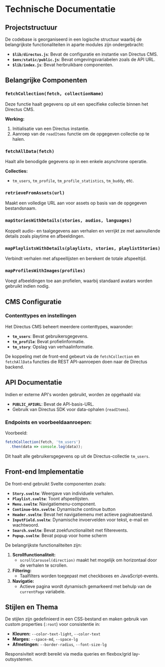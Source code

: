 # Technische Documentatie

## Projectstructuur
De codebase is georganiseerd in een logische structuur waarbij de belangrijkste functionaliteiten in aparte modules zijn ondergebracht:

- **`$lib/directus.js`**: Bevat de configuratie en instantie van Directus CMS.
- **`$env/static/public.js`**: Bevat omgevingsvariabelen zoals de API URL.
- **`$lib/index.js`**: Bevat herbruikbare componenten.

## Belangrijke Componenten

### `fetchCollection(fetch, collectionName)`
Deze functie haalt gegevens op uit een specifieke collectie binnen het Directus CMS.

**Werking:**
1. Initialisatie van een Directus instantie.
2. Aanroep van de `readItems` functie om de opgegeven collectie op te halen.

### `fetchAllData(fetch)`
Haalt alle benodigde gegevens op in een enkele asynchrone operatie.

**Collecties:**
- `tm_users`, `tm_profile`, `tm_profile_statistics`, `tm_buddy`, etc.

### `retrieveFromAssets(url)`
Maakt een volledige URL aan voor assets op basis van de opgegeven bestandsnaam.

### `mapStoriesWithDetails(stories, audios, languages)`
Koppelt audio- en taalgegevens aan verhalen en verrijkt ze met aanvullende details zoals playtime en afbeeldingen.

### `mapPlaylistsWithDetails(playlists, stories, playlistStories)`
Verbindt verhalen met afspeellijsten en berekent de totale afspeeltijd.

### `mapProfilesWithImages(profiles)`
Voegt afbeeldingen toe aan profielen, waarbij standaard avatars worden gebruikt indien nodig.

## CMS Configuratie

### Contenttypes en instellingen
Het Directus CMS beheert meerdere contenttypes, waaronder:
- **`tm_users`**: Bevat gebruikersgegevens.
- **`tm_profile`**: Bevat profielinformatie.
- **`tm_story`**: Opslag van verhaalinformatie.

De koppeling met de front-end gebeurt via de `fetchCollection` en `fetchAllData` functies die REST API-aanroepen doen naar de Directus backend.

## API Documentatie
Indien er externe API's worden gebruikt, worden ze opgehaald via:

- **`PUBLIC_APIURL`**: Bevat de API-basis-URL.
- Gebruik van Directus SDK voor data-ophalen (`readItems`).

### Endpoints en voorbeeldaanroepen:

Voorbeeld:
```js
fetchCollection(fetch, 'tm_users')
  .then(data => console.log(data));
```

Dit haalt alle gebruikersgegevens op uit de Directus-collectie `tm_users`.

## Front-end Implementatie

De front-end gebruikt Svelte componenten zoals:

- **`Story.svelte`**: Weergave van individuele verhalen.
- **`Playlist.svelte`**: Toont afspeellijsten.
- **`Menu.svelte`**: Navigatiemenu-component.
- **`Continue-btn.svelte`**: Dynamische continue button
- **`Header.svelte`**: Bevat het navigatiemenu met actieve paginatoestand.
- **`InputField.svelte`**: Dynamische invoervelden voor tekst, e-mail en wachtwoord.
- **`Search.svelte`**: Bevat zoekfunctionaliteit met filterevents.
- **`Popup.svelte`**: Bevat popup voor home scherm


De belangrijkste functionaliteiten zijn:

1. **Scrollfunctionaliteit:**
   - `scrollCarousel(direction)` maakt het mogelijk om horizontaal door de verhalen te scrollen.
2. **Filtering:**
   - Taalfilters worden toegepast met checkboxes en JavaScript-events.
3. **Navigatie:**
   - Actieve pagina wordt dynamisch gemarkeerd met behulp van de `currentPage` variabele.

## Stijlen en Thema

De stijlen zijn gedefinieerd in een CSS-bestand en maken gebruik van custom properties (`:root`) voor consistentie in:

- **Kleuren:** `--color-text-light`, `--color-text`
- **Marges:** `--space-md`, `--space-lg`
- **Afmetingen:** `--border-radius`, `--font-size-lg`

Responsiviteit wordt bereikt via media queries en flexbox/grid lay-outsystemen.


